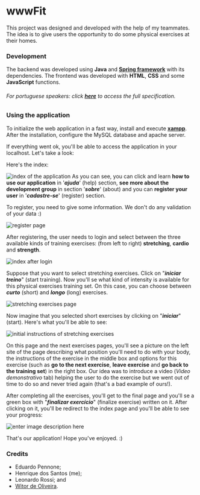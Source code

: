 # wwwFit
This project was designed and developed with the help of my teammates. The idea is to give users the opportunity to do some physical exercises at their homes.

 ### Development
The backend was developed using **Java** and [**Spring framework**](https://spring.io/) with its dependencies. The frontend was developed with **HTML**, **CSS** and some **JavaScript** functions.

###### For portuguese speakers: click [**here**](https://github.com/henriquesqs/Graduation-codes/blob/master/Object-Oriented%20Programming/wwwFIT%20%28final%20project%29/Especifica%C3%A7%C3%A3o%20-%20POO.pdf) to access the full specification.

### Using the application

To initialize the web application in a fast way, install and execute **[xampp](https://www.apachefriends.org/pt_br/index.html)**. After the installation, configure the MySQL database and apache server.

If everything went ok, you'll be able to access the application in your localhost. Let's take a look:

Here's the index:

![index of the application](https://i.imgur.com/NoRWjKj.png)
As you can see, you can click and learn **how to use our application** in  '***ajuda***' (help) section, **see more about the development group** in section '***sobre***' (about) and you can **register your user** in '***cadastre-se***' (register) section.

To register, you need to give some information. We don't do any validation of your data :)

![register page](https://i.imgur.com/75EIEjo.png)

After registering, the user needs to login and select between the three available kinds of training exercises: (from left to right) **stretching**, **cardio** and **strength**.

![index after login](https://i.imgur.com/atXtzxv.png)

Suppose that you want to select stretching exercises. Click on "***iniciar treino***" (start training). Now you'll se what kind of intensity is available for this physical exercises training set. On this case, you can choose between ***curto*** (short) and ***longo*** (long) exercises. 

![stretching exercises page](https://i.imgur.com/FeAonjK.png)

Now imagine that you selected short exercises by clicking on "***iniciar***" (start). Here's what you'll be able to see:

![initial instructions of stretching exercises](https://i.imgur.com/vK4PBuM.png)

On this page and the next exercises pages, you'll see a picture on the left site of the page describing what position you'll need to do with your body, the instructions of the exercise in the middle box and options for this exercise (such as **go to the next exercise**, **leave exercise** and **go back to the training set**) in the right box. Our idea was to introduce a video  (*Video demonstrativo* tab) helping the user to do the exercise but we went out of time to do so and never tried again (that's a bad example of ours!). 

After completing all the exercises, you'll get to the final page and you'll se a green box with "***finalizar exercício***" (finalize exercise) written on it. After clicking on it, you'll be redirect to the index page and you'll be able to see your progress:

![enter image description here](https://i.imgur.com/CHLaK4Z.png)

That's our application! Hope you've enjoyed. :)

### Credits
- Eduardo Pennone;
- Henrique dos Santos (me);
- Leonardo Rossi; and
- [Witor de Oliveira](https://github.com/witormao).
